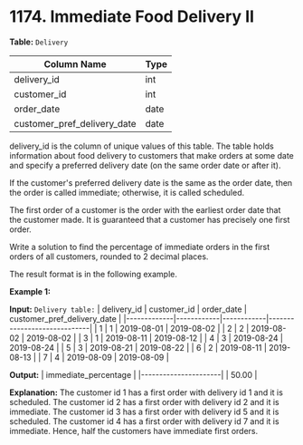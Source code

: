 # 1174. Immediate Food Delivery II

**Table:** `Delivery`

| Column Name                 | Type |
| --------------------------- | ---- |
| delivery_id                 | int  |
| customer_id                 | int  |
| order_date                  | date |
| customer_pref_delivery_date | date |

delivery_id is the column of unique values of this table.
The table holds information about food delivery to customers that make orders at some date and specify a preferred delivery date (on the same order date or after it).

If the customer's preferred delivery date is the same as the order date, then the order is called immediate; otherwise, it is called scheduled.

The first order of a customer is the order with the earliest order date that the customer made. It is guaranteed that a customer has precisely one first order.

Write a solution to find the percentage of immediate orders in the first orders of all customers, rounded to 2 decimal places.

The result format is in the following example.

**Example 1:**

**Input:**
`Delivery table:`
| delivery_id | customer_id | order_date | customer_pref_delivery_date |
|-------------|------------|------------|-----------------------------|
| 1 | 1 | 2019-08-01 | 2019-08-02 |
| 2 | 2 | 2019-08-02 | 2019-08-02 |
| 3 | 1 | 2019-08-11 | 2019-08-12 |
| 4 | 3 | 2019-08-24 | 2019-08-24 |
| 5 | 3 | 2019-08-21 | 2019-08-22 |
| 6 | 2 | 2019-08-11 | 2019-08-13 |
| 7 | 4 | 2019-08-09 | 2019-08-09 |

**Output:**
| immediate_percentage |
|----------------------|
| 50.00 |

**Explanation:**
The customer id 1 has a first order with delivery id 1 and it is scheduled.
The customer id 2 has a first order with delivery id 2 and it is immediate.
The customer id 3 has a first order with delivery id 5 and it is scheduled.
The customer id 4 has a first order with delivery id 7 and it is immediate.
Hence, half the customers have immediate first orders.
